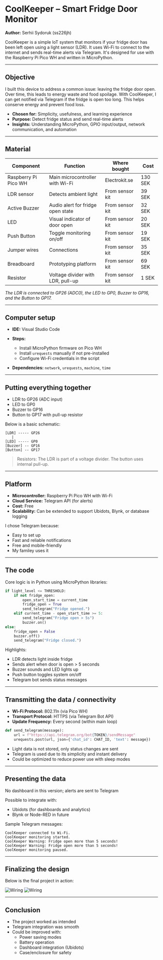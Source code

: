 # CoolKeeper – Smart Fridge Door Monitor

**Author:** Serhii Sydoruk (ss226jh)

CoolKeeper is a simple IoT system that monitors if your fridge door has been left open using a light sensor (LDR). It uses Wi-Fi to connect to the internet and sends real-time alerts via Telegram. It's designed for use with the Raspberry Pi Pico WH and written in MicroPython.

---

## Objective

I built this device to address a common issue: leaving the fridge door open. Over time, this leads to energy waste and food spoilage. With CoolKeeper, I can get notified via Telegram if the fridge is open too long. This helps conserve energy and prevent food loss.

- **Chosen for:** Simplicity, usefulness, and learning experience
- **Purpose:** Detect fridge status and send real-time alerts
- **Insights:** Understanding MicroPython, GPIO input/output, network communication, and automation

---

## Material

| Component            | Function                          | Where bought    | Cost    |
| -------------------- | --------------------------------- | --------------- | ------- |
| Raspberry Pi Pico WH | Main microcontroller with Wi-Fi   | Electrokit.se   | 130 SEK |
| LDR sensor           | Detects ambient light             | From sensor kit | 39 SEK       |
| Active Buzzer               | Audio alert for fridge open state | From sensor kit | 32 SEK       |
| LED                  | Visual indicator of door open     | From sensor kit | 20 SEK|        |
| Push Button          | Toggle monitoring on/off          | From sensor kit | 19 SEK       |
| Jumper wires         | Connections                       | From sensor kit | 35 SEK       |
| Breadboard           | Prototyping platform              | From sensor kit | 69 SEK      |
| Resistor      | Voltage divider with LDR, pull-up | From sensor kit  | 1  SEK     |
*The LDR is connected to GP26 (ADC0), the LED to GP0, Buzzer to GP16, and the Button to GP17.*



---

## Computer setup

- **IDE:** Visual Studio Code

- **Steps:**

  - Install MicroPython firmware on Pico WH
  - Install `urequests` manually if not pre-installed
  - Configure Wi-Fi credentials in the script

- **Dependencies:** `network`, `urequests`, `machine`, `time`

---

## Putting everything together

- LDR to GP26 (ADC input)
- LED to GP0
- Buzzer to GP16
- Button to GP17 with pull-up resistor

Below is a basic schematic:

```text
[LDR] ----- GP26
   |
[LED] ----- GP0
[Buzzer] -- GP16
[Button] -- GP17
```

> Resistors: The LDR is part of a voltage divider. The button uses internal pull-up.



---

## Platform

- **Microcontroller:** Raspberry Pi Pico WH with Wi-Fi
- **Cloud Service:** Telegram API (for alerts)
- **Cost:** Free
- **Scalability:** Can be extended to support Ubidots, Blynk, or database logging

I chose Telegram because:

- Easy to set up
- Fast and reliable notifications
- Free and mobile-friendly
- My familey uses it

---

## The code

Core logic is in Python using MicroPython libraries:

```python
if light_level <= THRESHOLD:
    if not fridge_open:
        open_start_time = current_time
        fridge_open = True
        send_telegram("Fridge opened.")
    elif current_time - open_start_time >= 5:
        send_telegram("Fridge open > 5s")
        buzzer.on()
else:
    fridge_open = False
    buzzer.off()
    send_telegram("Fridge closed.")
```

Highlights:

- LDR detects light inside fridge
- Sends alert when door is open > 5 seconds
- Buzzer sounds and LED lights up
- Push button toggles system on/off
- Telegram bot sends status messages

---

## Transmitting the data / connectivity

- **Wi-Fi Protocol:** 802.11n (via Pico WH)
- **Transport Protocol:** HTTPS (via Telegram Bot API)
- **Update Frequency:** Every second (within main loop)

```python
def send_telegram(message):
    url = f"https://api.telegram.org/bot{TOKEN}/sendMessage"
    urequests.post(url, json={'chat_id': CHAT_ID, 'text': message})
```

- Light data is not stored, only status changes are sent
- Telegram is used due to its simplicity and instant delivery
- Could be optimized to reduce power use with sleep modes

---

## Presenting the data

No dashboard in this version; alerts are sent to Telegram

Possible to integrate with:

- Ubidots (for dashboards and analytics)
- Blynk or Node-RED in future

Sample Telegram messages:

```
CoolKeeper connected to Wi-Fi.
CoolKeeper monitoring started.
CoolKeeper Warning: Fridge open more than 5 seconds!
CoolKeeper Warning: Fridge open more than 5 seconds!
CoolKeeper monitoring paused.
```

---

## Finalizing the design

Below is the final project in action:

![Wiring](img2.png)
![Wiring](img1.png)


---

## Conclusion

- The project worked as intended
- Telegram integration was smooth
- Could be improved with:
  - Power saving modes
  - Battery operation
  - Dashboard integration (Ubidots)
  - Case/enclosure for safety


